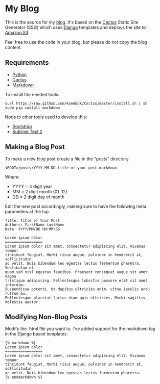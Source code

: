My Blog
=======
This is the source for my [blog][MyBlog].  It's based on the [Cactus][] Static 
Site Generator (SSG) which uses [Django][] templates and deploys the site to 
[Amazon S3][].  

Feel free to use the code in your blog, but please do not copy the blog 
content.

Requirements
------------

 * [Python](http://python.org/)
 * [Cactus][]
 * [Markdown](http://www.freewisdom.org/projects/python-markdown/)

To install the needed tools:

	curl https://raw.github.com/koenbok/Cactus/master/install.sh | sh
	sudo pip install markdown

Nods to other tools used to develop this:

 * [Bootstrap][]
 * [Sublime Text 2][]


Making a Blog Post
------------------
To make a new blog post create a file in the  "posts" directory.

	<ROOT>/posts/YYYY-MM-DD-title-of-your-post.markdown

Where:
  
 * YYYY = 4 digit year
 * MM = 2 digit month (01..12)
 * DD = 2 digit day of month

Edit the new post accordingly, making sure to have the following meta parameters
at the top:

	Title: Title of Your Post
	Authors: FirstName LastName
	Date: YYYY/MM/DD HH:MM:SS

	Lorem ipsum dolor
	=================
	Lorem ipsum dolor sit amet, consectetur adipiscing elit. Vivamus tempor 
	tincidunt feugiat. Morbi risus augue, pulvinar in hendrerit at, sollicitudin 
	ac velit. Duis bibendum leo egestas lectus fermentum pharetra. Vestibulum et 
	quam sed nisl egestas faucibus. Praesent consequat augue sit amet magna 
	tristique adipiscing. Pellentesque lobortis posuere elit sit amet interdum. 
	Suspendisse potenti. Ut dapibus ultricies enim, vitae iaculis arcu rutrum eu. 
	Pellentesque placerat luctus diam quis ultricies. Morbi sagittis molestie auctor.

Modifying Non-Blog Posts
------------------------
Modify the .html file you want to.  I've added support for the markdown tag in the 
Django based templates:

	{% markdown %}
	Lorem ipsum dolor
	=================
	Lorem ipsum dolor sit amet, consectetur adipiscing elit. Vivamus tempor 
	tincidunt feugiat. Morbi risus augue, pulvinar in hendrerit at, sollicitudin 
	ac velit. Duis bibendum leo egestas lectus fermentum pharetra. 
	{% endmarkdown %}


[MyBlog]: http://www.ckridgway.com/ "Chris Ridgway's Blog"
[Cactus]: https://github.com/koenbok/Cactus "Cactus"
[Django]: https://www.djangoproject.com/ "Django"
[Amazon S3]: http://aws.amazon.com/s3/ "Amazon S3"
[Bootstrap]: http://twitter.github.com/bootstrap/ "Twitter Bootstrap"
[Sublime Text 2]: http://www.sublimetext.com/2 "Sublime Text 2"
